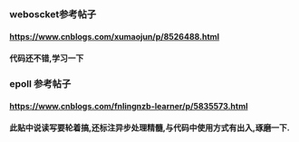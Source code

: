 ### weboscket参考帖子
#### https://www.cnblogs.com/xumaojun/p/8526488.html
#### 代码还不错,学习一下

### epoll 参考帖子
#### https://www.cnblogs.com/fnlingnzb-learner/p/5835573.html
#### 此贴中说读写要轮着搞,还标注异步处理精髓,与代码中使用方式有出入,琢磨一下.

